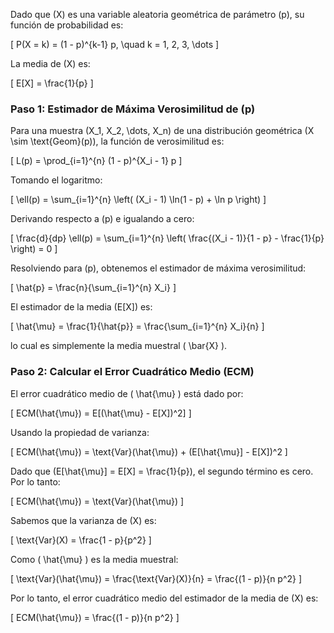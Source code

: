 Dado que \(X\) es una variable aleatoria geométrica de parámetro \(p\), su función de probabilidad es:

\[
P(X = k) = (1 - p)^{k-1} p, \quad k = 1, 2, 3, \dots
\]

La media de \(X\) es:

\[
E[X] = \frac{1}{p}
\]

### **Paso 1: Estimador de Máxima Verosimilitud de \(p\)**

Para una muestra \(X_1, X_2, \dots, X_n\) de una distribución geométrica \(X \sim \text{Geom}(p)\), la función de verosimilitud es:

\[
L(p) = \prod_{i=1}^{n} (1 - p)^{X_i - 1} p
\]

Tomando el logaritmo:

\[
\ell(p) = \sum_{i=1}^{n} \left( (X_i - 1) \ln(1 - p) + \ln p \right)
\]

Derivando respecto a \(p\) e igualando a cero:

\[
\frac{d}{dp} \ell(p) = \sum_{i=1}^{n} \left( \frac{(X_i - 1)}{1 - p} - \frac{1}{p} \right) = 0
\]

Resolviendo para \(p\), obtenemos el estimador de máxima verosimilitud:

\[
\hat{p} = \frac{n}{\sum_{i=1}^{n} X_i}
\]

El estimador de la media \(E[X]\) es:

\[
\hat{\mu} = \frac{1}{\hat{p}} = \frac{\sum_{i=1}^{n} X_i}{n}
\]

lo cual es simplemente la media muestral \( \bar{X} \).

### **Paso 2: Calcular el Error Cuadrático Medio (ECM)**

El error cuadrático medio de \( \hat{\mu} \) está dado por:

\[
ECM(\hat{\mu}) = E[(\hat{\mu} - E[X])^2]
\]

Usando la propiedad de varianza:

\[
ECM(\hat{\mu}) = \text{Var}(\hat{\mu}) + (E[\hat{\mu}] - E[X])^2
\]

Dado que \(E[\hat{\mu}] = E[X] = \frac{1}{p}\), el segundo término es cero. Por lo tanto:

\[
ECM(\hat{\mu}) = \text{Var}(\hat{\mu})
\]

Sabemos que la varianza de \(X\) es:

\[
\text{Var}(X) = \frac{1 - p}{p^2}
\]

Como \( \hat{\mu} \) es la media muestral:

\[
\text{Var}(\hat{\mu}) = \frac{\text{Var}(X)}{n} = \frac{(1 - p)}{n p^2}
\]

Por lo tanto, el error cuadrático medio del estimador de la media de \(X\) es:

\[
ECM(\hat{\mu}) = \frac{(1 - p)}{n p^2}
\]
